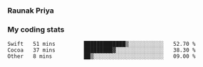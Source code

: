 ### Raunak Priya

### My coding stats

<!--START_SECTION:waka-->
```text
Swift   51 mins         █████████████▒░░░░░░░░░░░   52.70 % 
Cocoa   37 mins         █████████▓░░░░░░░░░░░░░░░   38.30 % 
Other   8 mins          ██▒░░░░░░░░░░░░░░░░░░░░░░   09.00 % 
```
<!--END_SECTION:waka-->
